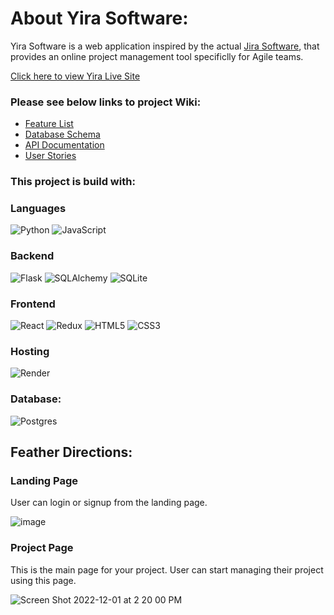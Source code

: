 # About Yira Software:

Yira Software is a web application inspired by the actual [Jira Software](https://www.atlassian.com/software/jira?&aceid=&adposition=&adgroup=136973859330&campaign=18440774103&creative=632787634544&device=c&keyword=jira%20software&matchtype=e&network=g&placement=&ds_kids=p73335831615&ds_e=GOOGLE&ds_eid=700000001558501&ds_e1=GOOGLE&gclid=EAIaIQobChMI0K3unbDP-wIVv2xvBB35UwypEAAYAiAAEgIutvD_BwE&gclsrc=aw.ds#), that provides an online project management tool specificlly for Agile teams. 

[Click here to view Yira Live Site](https://yira-jira-clone.onrender.com/)

### Please see below links to project Wiki:
* [Feature List](https://github.com/yashayang/Yira---Jira-clone/wiki/MVP-Features)
* [Database Schema](https://github.com/yashayang/Yira---Jira-clone/wiki/Database-Schema)
* [API Documentation](https://github.com/yashayang/Yira---Jira-clone/wiki/API-Documentation)
* [User Stories](https://github.com/yashayang/Yira---Jira-clone/wiki/User-Stories)

### This project is build with:
### Languages
![Python](https://img.shields.io/badge/python-3670A0?style=for-the-badge&logo=python&logoColor=ffdd54) ![JavaScript](https://img.shields.io/badge/javascript-%23323330.svg?style=for-the-badge&logo=javascript&logoColor=%23F7DF1E)

### Backend
![Flask](https://img.shields.io/badge/flask-%23000.svg?style=for-the-badge&logo=flask&logoColor=white) ![SQLAlchemy](https://img.shields.io/badge/SQLAlchemy-100000?style=for-the-badge&logo=sql&logoColor=BA1212&labelColor=AD0000&color=A90000) ![SQLite](https://img.shields.io/badge/sqlite-%2307405e.svg?style=for-the-badge&logo=sqlite&logoColor=white)

### Frontend
![React](https://img.shields.io/badge/react-%2320232a.svg?style=for-the-badge&logo=react&logoColor=%2361DAFB) ![Redux](https://img.shields.io/badge/redux-%23593d88.svg?style=for-the-badge&logo=redux&logoColor=white) ![HTML5](https://img.shields.io/badge/html5-%23E34F26.svg?style=for-the-badge&logo=html5&logoColor=white) ![CSS3](https://img.shields.io/badge/css3-%231572B6.svg?style=for-the-badge&logo=css3&logoColor=white)

### Hosting
![Render](https://img.shields.io/badge/Render-12100E?style=for-the-badge&logo=Render)

### Database:
![Postgres](https://img.shields.io/badge/postgres-%23316192.svg?style=for-the-badge&logo=postgresql&logoColor=white)


## Feather Directions:

### Landing Page

User can login or signup from the landing page.

![image](https://user-images.githubusercontent.com/1794317/205171027-c62d407f-66d5-4296-938a-21ba180f8a26.png)

### Project Page

This is the main page for your project. User can start managing their project using this page.

![Screen Shot 2022-12-01 at 2 20 00 PM](https://user-images.githubusercontent.com/1794317/205171507-28959b39-59e0-4226-abba-2f02d44407f1.png)



